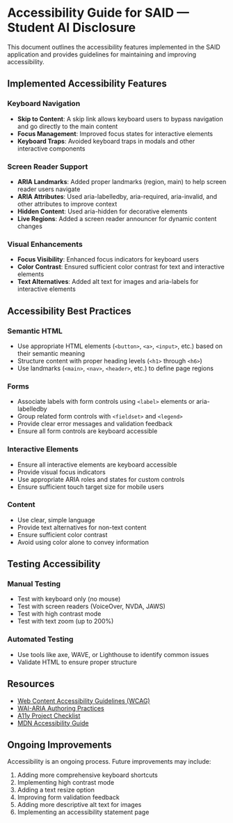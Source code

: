 # Accessibility Guide for SAID — Student AI Disclosure

This document outlines the accessibility features implemented in the SAID application and provides guidelines for maintaining and improving accessibility.

## Implemented Accessibility Features

### Keyboard Navigation
- **Skip to Content**: A skip link allows keyboard users to bypass navigation and go directly to the main content
- **Focus Management**: Improved focus states for interactive elements
- **Keyboard Traps**: Avoided keyboard traps in modals and other interactive components

### Screen Reader Support
- **ARIA Landmarks**: Added proper landmarks (region, main) to help screen reader users navigate
- **ARIA Attributes**: Used aria-labelledby, aria-required, aria-invalid, and other attributes to improve context
- **Hidden Content**: Used aria-hidden for decorative elements
- **Live Regions**: Added a screen reader announcer for dynamic content changes

### Visual Enhancements
- **Focus Visibility**: Enhanced focus indicators for keyboard users
- **Color Contrast**: Ensured sufficient color contrast for text and interactive elements
- **Text Alternatives**: Added alt text for images and aria-labels for interactive elements

## Accessibility Best Practices

### Semantic HTML
- Use appropriate HTML elements (`<button>`, `<a>`, `<input>`, etc.) based on their semantic meaning
- Structure content with proper heading levels (`<h1>` through `<h6>`)
- Use landmarks (`<main>`, `<nav>`, `<header>`, etc.) to define page regions

### Forms
- Associate labels with form controls using `<label>` elements or aria-labelledby
- Group related form controls with `<fieldset>` and `<legend>`
- Provide clear error messages and validation feedback
- Ensure all form controls are keyboard accessible

### Interactive Elements
- Ensure all interactive elements are keyboard accessible
- Provide visual focus indicators
- Use appropriate ARIA roles and states for custom controls
- Ensure sufficient touch target size for mobile users

### Content
- Use clear, simple language
- Provide text alternatives for non-text content
- Ensure sufficient color contrast
- Avoid using color alone to convey information

## Testing Accessibility

### Manual Testing
- Test with keyboard only (no mouse)
- Test with screen readers (VoiceOver, NVDA, JAWS)
- Test with high contrast mode
- Test with text zoom (up to 200%)

### Automated Testing
- Use tools like axe, WAVE, or Lighthouse to identify common issues
- Validate HTML to ensure proper structure

## Resources

- [Web Content Accessibility Guidelines (WCAG)](https://www.w3.org/WAI/standards-guidelines/wcag/)
- [WAI-ARIA Authoring Practices](https://www.w3.org/WAI/ARIA/apg/)
- [A11y Project Checklist](https://www.a11yproject.com/checklist/)
- [MDN Accessibility Guide](https://developer.mozilla.org/en-US/docs/Web/Accessibility)

## Ongoing Improvements

Accessibility is an ongoing process. Future improvements may include:

1. Adding more comprehensive keyboard shortcuts
2. Implementing high contrast mode
3. Adding a text resize option
4. Improving form validation feedback
5. Adding more descriptive alt text for images
6. Implementing an accessibility statement page
